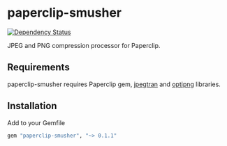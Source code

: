 # paperclip-smusher
[![Dependency Status](https://gemnasium.com/knightq/paperclip-smusher.png)](https://gemnasium.com/knightq/paperclip-smusher)

JPEG and PNG compression processor for Paperclip.

## Requirements

paperclip-smusher requires Paperclip gem, [jpegtran](http://jpegclub.org) and [optipng](http://optipng.sourceforge.net/) libraries.

## Installation

Add to your Gemfile

````ruby
gem "paperclip-smusher", "~> 0.1.1"
````

